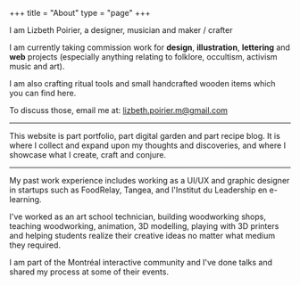 +++
title = "About"
type = "page"
+++

I am Lizbeth Poirier, a designer, musician and maker / crafter

I am currently taking commission work for **design**, **illustration**, **lettering** and **web** projects (especially anything relating to folklore, occultism, activism music and art).

I am also crafting ritual tools and small handcrafted wooden items which you can find here.

To discuss those, email me at: lizbeth.poirier.m@gmail.com

---

This website is part portfolio, part digital garden and part recipe blog. It is where I collect and expand upon my thoughts and discoveries, and where I showcase what I create, craft and conjure.

---

My past work experience includes working as a UI/UX and graphic designer in startups such as FoodRelay, Tangea, and l'Institut du Leadership en e-learning.

I've worked as an art school technician, building woodworking shops, teaching woodworking, animation, 3D modelling, playing with 3D printers and helping students realize their creative ideas no matter what medium they required.

I am part of the Montréal interactive community and I've done talks and shared my process at some of their events.
